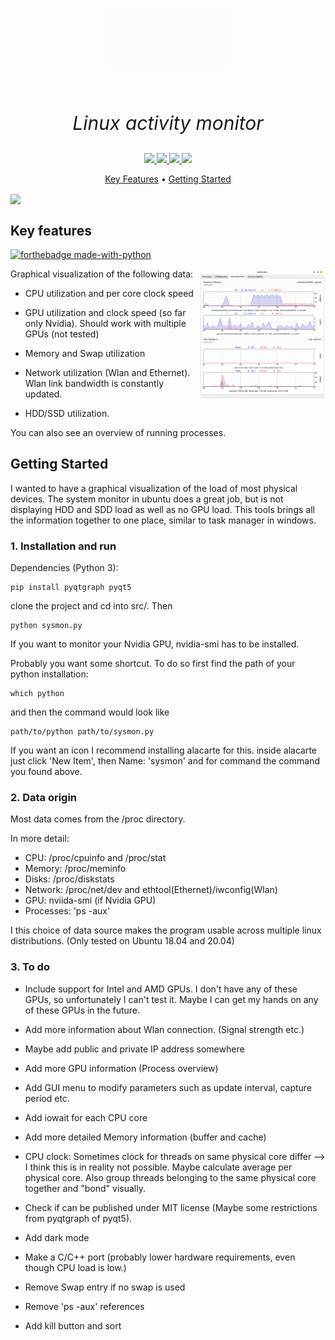 <p align="center" style="font-size:30px">
<img src="https://raw.githubusercontent.com/MatthiasSchinzel/sysmon/master/media/output.gif" align="center">
</p>
<p align="center" style="font-size:30px">
  <br>
  <em>Linux activity monitor</em>
  <br>
</p>
<p align="center">
<a href="https://github.com/MatthiasSchinzel/CaRL/sysmon/commit-activity">
    <img src="https://img.shields.io/badge/Maintained%3F-yes-green.svg">
</a>
<a href="https://github.com/MatthiasSchinzel/sysmon/tags/">
    <img src="https://img.shields.io/github/v/tag/MatthiasSchinzel/sysmon.svg?sort=semver">
</a>
<a href="https://github.com/MatthiasSchinzel">
    <img src="https://img.shields.io/badge/Need%20help%3F-Ask-27B89C">
</a>
<a href="https://github.com/MatthiasSchinzel">
    <img src="https://img.shields.io/badge/Python-3-red">
</a>
</p>
<p align="center">
  <a href="#key-features">Key Features</a> •
  <a href="#getting-started">Getting Started</a>
</p>

<img src="https://raw.githubusercontent.com/MatthiasSchinzel/sysmon/master/media/optimized.gif" align="center">  
<h2>
Key features
</h2>

[![forthebadge made-with-python](http://ForTheBadge.com/images/badges/made-with-python.svg)](https://www.python.org/)

<img src="https://raw.githubusercontent.com/MatthiasSchinzel/sysmon/master/media/SysmonTwoadapter.png" align="right" width="40%">

Graphical visualization of the following data:

* CPU utilization and per core clock speed

* GPU utilization and clock speed (so far only Nvidia). Should work with multiple GPUs (not tested)

* Memory and Swap utilization

* Network utilization (Wlan and Ethernet). Wlan link bandwidth is constantly updated.

* HDD/SSD utilization.

You can also see an overview of running processes.

<h2>
Getting Started
</h2>

I wanted to have a graphical visualization of the load of most physical devices. The system monitor in ubuntu does a great job, but is not displaying HDD and SDD load as well as no GPU load. This tools brings all the information together to one place, similar to task manager in windows.

### 1. Installation and run

Dependencies (Python 3):
```
pip install pyqtgraph pyqt5
```
clone the project and cd into src/. Then
```
python sysmon.py
```

If you want to monitor your Nvidia GPU, nvidia-smi has to be installed.

Probably you want some shortcut.
To do so first find the path of your python installation:
```
which python
```
and then the command would look like
```
path/to/python path/to/sysmon.py
```
If you want an icon I recommend installing alacarte for this. inside alacarte just click 'New Item', then Name: 'sysmon' and for command the command you found above.

### 2. Data origin

Most data comes from the /proc directory.

In more detail:
* CPU: /proc/cpuinfo and /proc/stat
* Memory: /proc/meminfo
* Disks: /proc/diskstats
* Network: /proc/net/dev and ethtool(Ethernet)/iwconfig(Wlan)
* GPU: nviida-smi (if Nvidia GPU)
* Processes: 'ps -aux'

I this choice of data source makes the program usable across multiple linux distributions. (Only tested on Ubuntu 18.04 and 20.04)

### 3. To do

* Include support for Intel and AMD GPUs. I don't have any of these GPUs, so unfortunately I can't test it. Maybe I can get my hands on any of these GPUs in the future.

* Add more information about Wlan connection. (Signal strength etc.)

* Maybe add public and private IP address somewhere

* Add more GPU information (Process overview)

* Add GUI menu to modify parameters such as update interval, capture period etc.

* Add iowait for each CPU core

* Add more detailed Memory information (buffer and cache)

* CPU clock: Sometimes clock for threads on same physical core differ --> I think this is in reality not possible. Maybe calculate average per physical core. Also group threads belonging to the same physical core together and "bond" visually.

* Check if can be published under MIT license (Maybe some restrictions from pyqtgraph of pyqt5).

* Add dark mode

* Make a C/C++ port (probably lower hardware requirements, even though CPU load is low.)

* Remove Swap entry if no swap is used

* Remove 'ps -aux' references

* Add kill button and sort
